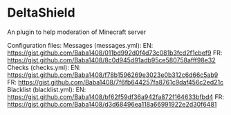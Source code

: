 # DeltaShield
An plugin to help moderation of Minecraft server

Configuration files:
  Messages (messages.yml):
    EN: https://gist.github.com/Baba1408/011bd992d0f4d73c081b3fcd2f1cbef9
    FR: https://gist.github.com/Baba1408/8c0d945d91adb95ce580758afff98e32
  Checks (checks.yml):
    EN: https://gist.github.com/Baba1408/f78b1596269e3023e0b312c6d66c5ab9
    FR: https://gist.github.com/Baba1408/7f6fb644257fa8761c9daf456c2ed21c
  Blacklist (blacklist.yml):
    EN: https://gist.github.com/Baba1408/bf62f59df36a942fa872f164633bfbd4
    FR: https://gist.github.com/Baba1408/d3d68496ea118a66991922e2d30f6481
